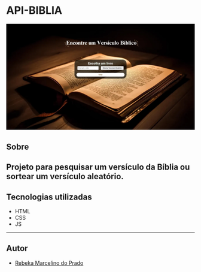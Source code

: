 # API-BIBLIA 

![alt text](image-2.png)

## Sobre
Projeto para pesquisar um versículo da Bíblia ou sortear um versículo aleatório.
---

## Tecnologias utilizadas
- HTML
- CSS 
- JS

---

## Autor

- [Rebeka Marcelino do Prado](https://www.linkedin.com/in/rebekamarcelino)